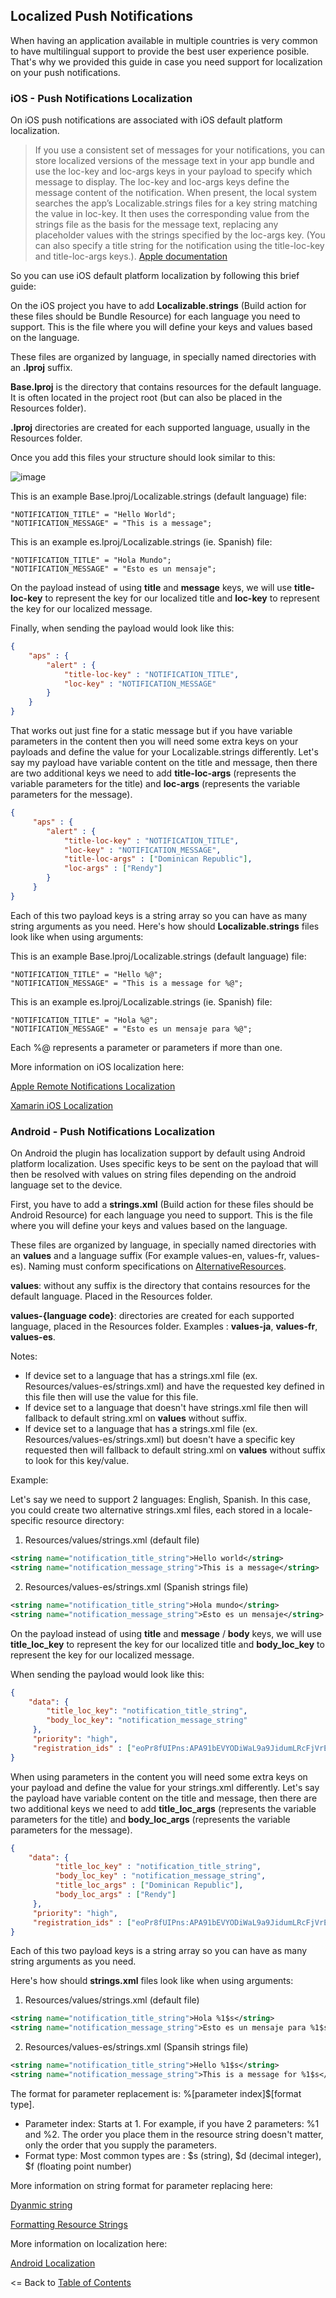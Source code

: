 ## Localized Push Notifications

When having an application available in multiple countries is very common to have multilingual support to provide the best user experience posible. That's why we provided this guide in case you need support for localization on your push notifications.

### iOS -  Push Notifications Localization

On iOS push notifications are associated with iOS default platform localization.

> If you use a consistent set of messages for your notifications, you can store localized versions of the message text in your app bundle and use the loc-key and loc-args keys in your payload to specify which message to display. The loc-key and loc-args keys define the message content of the notification. When present, the local system searches the app’s Localizable.strings files for a key string matching the value in loc-key. It then uses the corresponding value from the strings file as the basis for the message text, replacing any placeholder values with the strings specified by the loc-args key. (You can also specify a title string for the notification using the title-loc-key and title-loc-args keys.). [Apple documentation](https://developer.apple.com/library/content/documentation/NetworkingInternet/Conceptual/RemoteNotificationsPG/CreatingtheNotificationPayload.html#//apple_ref/doc/uid/TP40008194-CH10-SW9)

So you can use iOS default platform localization by following this brief guide:

On the iOS project you have to add **Localizable.strings** (Build action for these files should be Bundle Resource) for each language you need to support. This is the file where you will define your keys and values based on the language.

These files are organized by language, in specially named directories with an **.lproj** suffix.

**Base.lproj** is the directory that contains resources for the default language. It is often located in the project root (but can also be placed in the Resources folder).

**.lproj** directories are created for each supported language, usually in the Resources folder.

Once you add this files your structure should look similar to this:

![image](https://user-images.githubusercontent.com/2547751/32307919-f2d3131e-bf37-11e7-8f14-041585071342.png)

This is an example Base.lproj/Localizable.strings (default language) file:

```
"NOTIFICATION_TITLE" = "Hello World";
"NOTIFICATION_MESSAGE" = "This is a message";
```


This is an example es.lproj/Localizable.strings (ie. Spanish) file:

```
"NOTIFICATION_TITLE" = "Hola Mundo";
"NOTIFICATION_MESSAGE" = "Esto es un mensaje";
```

On the payload instead of using **title**  and **message** keys, we will use **title-loc-key** to represent the key for our localized title and **loc-key** to represent the key for our localized message.

Finally, when sending the payload would look like this:

```json
{
    "aps" : {
        "alert" : {
            "title-loc-key" : "NOTIFICATION_TITLE",
            "loc-key" : "NOTIFICATION_MESSAGE"
        }
    }
}
```

That works out just fine for a static message but if you have variable parameters in the content then you will need some extra keys on your payloads and define the value for your Localizable.strings differently. Let's say my payload have variable content on the title and message, then there are two additional keys we need to add **title-loc-args** (represents the variable parameters for the title) and **loc-args** (represents the variable parameters for the message).

```json
{
	 "aps" : {
        "alert" : {
            "title-loc-key" : "NOTIFICATION_TITLE",
            "loc-key" : "NOTIFICATION_MESSAGE",
            "title-loc-args" : ["Dominican Republic"],
            "loc-args" : ["Rendy"]
        }
     }
}
```
Each of this two payload keys is a string array so you can have as many string arguments as you need. Here's how should **Localizable.strings** files look like when using arguments:

This is an example Base.lproj/Localizable.strings (default language) file:

```
"NOTIFICATION_TITLE" = "Hello %@";
"NOTIFICATION_MESSAGE" = "This is a message for %@";
```


This is an example es.lproj/Localizable.strings (ie. Spanish) file:

```
"NOTIFICATION_TITLE" = "Hola %@";
"NOTIFICATION_MESSAGE" = "Esto es un mensaje para %@";
```
Each %@ represents a parameter or parameters if more than one.


More information on iOS localization here:

[Apple Remote Notifications Localization](https://developer.apple.com/library/content/documentation/NetworkingInternet/Conceptual/RemoteNotificationsPG/CreatingtheNotificationPayload.html#//apple_ref/doc/uid/TP40008194-CH10-SW9)

[Xamarin iOS Localization](https://developer.xamarin.com/guides/ios/advanced_topics/localization_and_internationalization/)


### Android -  Push Notifications Localization

On Android the plugin has localization support by default using Android platform localization. Uses specific keys to be sent on the payload that will then be resolved with values on string files depending on the android language set to the device.

First, you have to add a **strings.xml** (Build action for these files should be Android Resource) for each language you need to support. This is the file where you will define your keys and values based on the language.

These files are organized by language, in specially named directories with an **values** and a language suffix (For example values-en, values-fr, values-es). Naming must conform specifications on [AlternativeResources](https://developer.android.com/guide/topics/resources/providing-resources.html#AlternativeResources).

 **values**: without any suffix is the directory that contains resources for the default language. Placed in the Resources folder.

 **values-{language code}**: directories are created for each supported language, placed in the Resources folder. Examples : **values-ja**, **values-fr**, **values-es**.

 Notes:

 - If device set to a language that has a strings.xml file (ex. Resources/values-es/strings.xml) and have the requested key defined in this file then will use the value for this file.
 - If device set to a language that doesn't have strings.xml file then will fallback to default string.xml on **values** without suffix.
 - If device set to a language that has a strings.xml file (ex. Resources/values-es/strings.xml) but doesn't have a specific key requested then will fallback to default string.xml on **values** without suffix to look for this key/value.

 
Example:

Let's say we need to support 2 languages: English, Spanish. In this case, you could create two alternative strings.xml files, each stored in a locale-specific resource directory:

1. Resources/values/strings.xml (default file)

```xml
<string name="notification_title_string">Hello world</string>
<string name="notification_message_string">This is a message</string>
```
2. Resources/values-es/strings.xml (Spanish strings file)

```xml
<string name="notification_title_string">Hola mundo</string>
<string name="notification_message_string">Esto es un mensaje</string>
```
On the payload instead of using **title**  and **message** / **body**  keys, we will use **title_loc_key** to represent the key for our localized title and **body_loc_key** to represent the key for our localized message.

When sending the payload would look like this:

```json
{
    "data": {
        "title_loc_key": "notification_title_string",
		"body_loc_key": "notification_message_string"
     },
     "priority": "high",
     "registration_ids" : ["eoPr8fUIPns:APA91bEVYODiWaL9a9JidumLRcFjVrEC4iHY80mHSE1e-udmPB32RjMiYL2P2vWTIUgYCJYVOx9SGSN_R4Ksau3vFX4WvkDj4ZstxqmcBhM3K-NMrX8P6U0sdDEqDpr-lD_N5JWBLCoV"]
}
```

When using parameters in the content you will need some extra keys on your payload and define the value for your strings.xml differently. Let's say the payload have variable content on the title and message, then there are two additional keys we need to add **title_loc_args** (represents the variable parameters for the title) and **body_loc_args** (represents the variable parameters for the message).

```json
{
    "data": {
          "title_loc_key" : "notification_title_string",
          "body_loc_key" : "notification_message_string",
          "title_loc_args" : ["Dominican Republic"],
          "body_loc_args" : ["Rendy"]
     },
     "priority": "high",
     "registration_ids" : ["eoPr8fUIPns:APA91bEVYODiWaL9a9JidumLRcFjVrEC4iHY80mHSE1e-udmPB32RjMiYL2P2vWTIUgYCJYVOx9SGSN_R4Ksau3vFX4WvkDj4ZstxqmcBhM3K-NMrX8P6U0sdDEqDpr-lD_N5JWBLCoV"]
}
```

Each of this two payload keys is a string array so you can have as many string arguments as you need.

Here's how should **strings.xml** files look like when using arguments:

1. Resources/values/strings.xml (default file)

```xml
<string name="notification_title_string">Hola %1$s</string>
<string name="notification_message_string">Esto es un mensaje para %1$s</string>
```

2. Resources/values-es/strings.xml (Spansih strings file)

```xml
<string name="notification_title_string">Hello %1$s</string>
<string name="notification_message_string">This is a message for %1$s</string>
```

The format for parameter replacement is: %[parameter index]$[format type].

- Parameter index: Starts at 1. For example, if you have 2 parameters: %1 and %2. The order you place them in the resource string doesn't matter, only the order that you supply the parameters.
- Format type: Most common types are : $s (string), $d (decimal integer), $f (floating point number)

More information on string format for parameter replacing here:

[Dyanmic string](https://stackoverflow.com/questions/3656371/dynamic-string-using-string-xml)

[Formatting Resource Strings](https://code.tutsplus.com/tutorials/android-sdk-quick-tip-formatting-resource-strings--mobile-1775)

More information on localization here:

[Android Localization](https://developer.android.com/guide/topics/resources/localization.html)

<= Back to [Table of Contents](../README.md)

